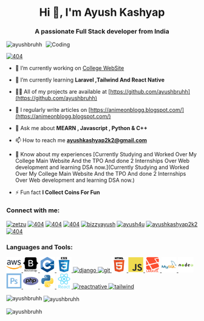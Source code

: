  <!--(https://raw.githubusercontent.com/Ankesh054-official/Ankesh054-official/master/images/code.gif)(https://github.com/ayushbruhh) -->
<h1 align="center">Hi 👋, I'm Ayush Kashyap</h1>
<h3 align="center">A passionate Full Stack developer from India</h3>
<img src="https://cdn.dribbble.com/users/1162077/screenshots/3848914/programmer.gif" align="right" alt="Coding" width="400">
<p align="left"> <img src="https://komarev.com/ghpvc/?username=ayushbruhh&label=Profile%20views&color=0e75b6&style=flat" alt="ayushbruhh" /> </p>

<p align="left"> <a href="https://twitter.com/404" target="blank"><img src="https://img.shields.io/twitter/follow/404?logo=twitter&style=for-the-badge" alt="404" /></a> </p>

- 🔭 I’m currently working on [College WebSite](https://www.ecajmer.ac.in)

- 🌱 I’m currently learning **Laravel ,Tailwind And React Native**

- 👨‍💻 All of my projects are available at [https://github.com/ayushbruhh](https://github.com/ayushbruhh)

- 📝 I regularly write articles on [https://animeonblogg.blogspot.com/](https://animeonblogg.blogspot.com/)

- 💬 Ask me about **MEARN , Javascript , Python & C++**

- 📫 How to reach me **ayushkashyap2k2@gmail.com**

- 📄 Know about my experiences [Currently Studying and Worked Over My College Main Website And the TPO And done 2 Internships Over Web development and learning DSA now.](Currently Studying and Worked Over My College Main Website And the TPO And done 2 Internships Over Web development and learning DSA now.)

- ⚡ Fun fact **I Collect Coins For Fun**

<h3 align="left">Connect with me:</h3>
<p align="left">
<a href="https://codepen.io/zetzu" target="blank"><img align="center" src="https://raw.githubusercontent.com/rahuldkjain/github-profile-readme-generator/master/src/images/icons/Social/codepen.svg" alt="zetzu" height="30" width="40" /></a>
<a href="https://twitter.com/404" target="blank"><img align="center" src="https://raw.githubusercontent.com/rahuldkjain/github-profile-readme-generator/master/src/images/icons/Social/twitter.svg" alt="404" height="30" width="40" /></a>
<a href="https://linkedin.com/in/404" target="blank"><img align="center" src="https://raw.githubusercontent.com/rahuldkjain/github-profile-readme-generator/master/src/images/icons/Social/linked-in-alt.svg" alt="404" height="30" width="40" /></a>
<a href="https://fb.com/404" target="blank"><img align="center" src="https://raw.githubusercontent.com/rahuldkjain/github-profile-readme-generator/master/src/images/icons/Social/facebook.svg" alt="404" height="30" width="40" /></a>
<a href="https://instagram.com/@bizzyayush" target="blank"><img align="center" src="https://raw.githubusercontent.com/rahuldkjain/github-profile-readme-generator/master/src/images/icons/Social/instagram.svg" alt="bizzyayush" height="30" width="40" /></a>
<a href="https://www.youtube.com/c/ayush4u" target="blank"><img align="center" src="https://raw.githubusercontent.com/rahuldkjain/github-profile-readme-generator/master/src/images/icons/Social/youtube.svg" alt="ayush4u" height="30" width="40" /></a>
<a href="https://www.leetcode.com/ayushkashyap2k2" target="blank"><img align="center" src="https://raw.githubusercontent.com/rahuldkjain/github-profile-readme-generator/master/src/images/icons/Social/leet-code.svg" alt="ayushkashyap2k2" height="30" width="40" /></a>
<a href="https://discord.gg/404" target="blank"><img align="center" src="https://raw.githubusercontent.com/rahuldkjain/github-profile-readme-generator/master/src/images/icons/Social/discord.svg" alt="404" height="30" width="40" /></a>
</p>

<h3 align="left">Languages and Tools:</h3>
<p align="left"> <a href="https://aws.amazon.com" target="_blank" rel="noreferrer"> <img src="https://raw.githubusercontent.com/devicons/devicon/master/icons/amazonwebservices/amazonwebservices-original-wordmark.svg" alt="aws" width="40" height="40"/> </a> <a href="https://getbootstrap.com" target="_blank" rel="noreferrer"> <img src="https://raw.githubusercontent.com/devicons/devicon/master/icons/bootstrap/bootstrap-plain-wordmark.svg" alt="bootstrap" width="40" height="40"/> </a> <a href="https://www.w3schools.com/cpp/" target="_blank" rel="noreferrer"> <img src="https://raw.githubusercontent.com/devicons/devicon/master/icons/cplusplus/cplusplus-original.svg" alt="cplusplus" width="40" height="40"/> </a> <a href="https://www.w3schools.com/css/" target="_blank" rel="noreferrer"> <img src="https://raw.githubusercontent.com/devicons/devicon/master/icons/css3/css3-original-wordmark.svg" alt="css3" width="40" height="40"/> </a> <a href="https://www.djangoproject.com/" target="_blank" rel="noreferrer"> <img src="https://cdn.worldvectorlogo.com/logos/django.svg" alt="django" width="40" height="40"/> </a> <a href="https://git-scm.com/" target="_blank" rel="noreferrer"> <img src="https://www.vectorlogo.zone/logos/git-scm/git-scm-icon.svg" alt="git" width="40" height="40"/> </a> <a href="https://www.w3.org/html/" target="_blank" rel="noreferrer"> <img src="https://raw.githubusercontent.com/devicons/devicon/master/icons/html5/html5-original-wordmark.svg" alt="html5" width="40" height="40"/> </a> <a href="https://developer.mozilla.org/en-US/docs/Web/JavaScript" target="_blank" rel="noreferrer"> <img src="https://raw.githubusercontent.com/devicons/devicon/master/icons/javascript/javascript-original.svg" alt="javascript" width="40" height="40"/> </a> <a href="https://laravel.com/" target="_blank" rel="noreferrer"> <img src="https://raw.githubusercontent.com/devicons/devicon/master/icons/laravel/laravel-plain-wordmark.svg" alt="laravel" width="40" height="40"/> </a> <a href="https://www.mysql.com/" target="_blank" rel="noreferrer"> <img src="https://raw.githubusercontent.com/devicons/devicon/master/icons/mysql/mysql-original-wordmark.svg" alt="mysql" width="40" height="40"/> </a> <a href="https://nodejs.org" target="_blank" rel="noreferrer"> <img src="https://raw.githubusercontent.com/devicons/devicon/master/icons/nodejs/nodejs-original-wordmark.svg" alt="nodejs" width="40" height="40"/> </a> <a href="https://www.photoshop.com/en" target="_blank" rel="noreferrer"> <img src="https://raw.githubusercontent.com/devicons/devicon/master/icons/photoshop/photoshop-line.svg" alt="photoshop" width="40" height="40"/> </a> <a href="https://www.php.net" target="_blank" rel="noreferrer"> <img src="https://raw.githubusercontent.com/devicons/devicon/master/icons/php/php-original.svg" alt="php" width="40" height="40"/> </a> <a href="https://www.python.org" target="_blank" rel="noreferrer"> <img src="https://raw.githubusercontent.com/devicons/devicon/master/icons/python/python-original.svg" alt="python" width="40" height="40"/> </a> <a href="https://reactjs.org/" target="_blank" rel="noreferrer"> <img src="https://raw.githubusercontent.com/devicons/devicon/master/icons/react/react-original-wordmark.svg" alt="react" width="40" height="40"/> </a> <a href="https://reactnative.dev/" target="_blank" rel="noreferrer"> <img src="https://reactnative.dev/img/header_logo.svg" alt="reactnative" width="40" height="40"/> </a> <a href="https://tailwindcss.com/" target="_blank" rel="noreferrer"> <img src="https://www.vectorlogo.zone/logos/tailwindcss/tailwindcss-icon.svg" alt="tailwind" width="40" height="40"/> </a> </p>

<p><img align="left" src="https://github-readme-stats.vercel.app/api/top-langs?username=ayushbruhh&show_icons=true&locale=en&layout=compact" alt="ayushbruhh" /></p>

<p>&nbsp;<img align="center" src="https://github-readme-stats.vercel.app/api?username=ayushbruhh&show_icons=true&locale=en" alt="ayushbruhh" /></p>

<p><img align="center" src="https://github-readme-streak-stats.herokuapp.com/?user=ayushbruhh&" alt="ayushbruhh" /></p>
